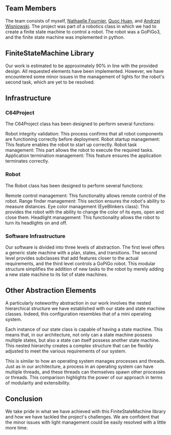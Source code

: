 ## Team Members
The team consists of myself, [Nathaelle Fournier](https://github.com/SakyunBuns), [Quoc Huan](https://github.com/ArsenTigor), and [Andrzej Wisniowski](https://github.com/cryptoblivious). The project was part of a robotics class in which we had to create a finite state machine to control a robot. The robot was a GoPiGo3, and the finite state machine was implemented in python.

## FiniteStateMachine Library
Our work is estimated to be approximately 90% in line with the provided design. All requested elements have been implemented. However, we have encountered some minor issues in the management of lights for the robot's second task, which are yet to be resolved.

## Infrastructure
### C64Project
The C64Project class has been designed to perform several functions:

Robot integrity validation: This process confirms that all robot components are functioning correctly before deployment.
Robot startup management: This feature enables the robot to start up correctly.
Robot task management: This part allows the robot to execute the required tasks.
Application termination management: This feature ensures the application terminates correctly.  
### Robot
The Robot class has been designed to perform several functions:

Remote control management: This functionality allows remote control of the robot.
Range finder management: This section ensures the robot's ability to measure distances.
Eye color management (EyeBlinkers class): This provides the robot with the ability to change the color of its eyes, open and close them.
Headlight management: This functionality allows the robot to turn its headlights on and off.  
### Software Infrastructure
Our software is divided into three levels of abstraction. The first level offers a generic state machine with a plan, states, and transitions. The second level provides subclasses that add features closer to the actual requirements, and the third level controls a GoPiGo robot. This modular structure simplifies the addition of new tasks to the robot by merely adding a new state machine to its list of state machines.

## Other Abstraction Elements
A particularly noteworthy abstraction in our work involves the nested hierarchical structure we have established with our state and state machine classes. Indeed, this configuration resembles that of a mini operating system.

Each instance of our state class is capable of having a state machine. This means that, in our architecture, not only can a state machine possess multiple states, but also a state can itself possess another state machine. This nested hierarchy creates a complex structure that can be flexibly adjusted to meet the various requirements of our system.

This is similar to how an operating system manages processes and threads. Just as in our architecture, a process in an operating system can have multiple threads, and these threads can themselves spawn other processes or threads. This comparison highlights the power of our approach in terms of modularity and extensibility.

## Conclusion
We take pride in what we have achieved with this FiniteStateMachine library and how we have tackled the project's challenges. We are confident that the minor issues with light management could be easily resolved with a little more time.


